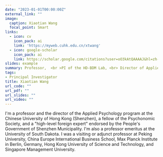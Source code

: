 ```yaml
---
date: "2023-01-01T00:00:00Z"
external_link: ""
image:
  caption: Xiaotian Wang
  focal_point: Smart
links:
  - icon: cv
    icon_pack: ai
    link: 'https://myweb.cuhk.edu.cn/xtwang'
  - icon: google-scholar
    icon_pack: ai
    link: https://scholar.google.com/citations?user=oO3kAtQAAAAJ&hl=zh-CN
slides: example
summary: Professor,  <br >PI of the HD-BDM Lab, <br> Director of Applied Psychology Programme at CUHKSZ
tags:
- Principal Investigator
title: Xiaotian Wang
url_code: ""
url_pdf: ""
url_slides: ""
url_video: ""
---
```


I'm a professor and the director of the Applied Psychology program at the Chinese University of Hong Kong (Shenzhen), a fellow of the Psychonomic Society, and a "high-level foreign expert" endorsed by the People's Government of Shenzhen Municipality. I'm also a professor emeritus at the University of South Dakota. I was a visiting or adjunct professor at Peking University, China Europe International Business School, Max Planck Institute in Berlin, Germany, Hong Kong University of Science and Technology, and Singapore Management University.  
